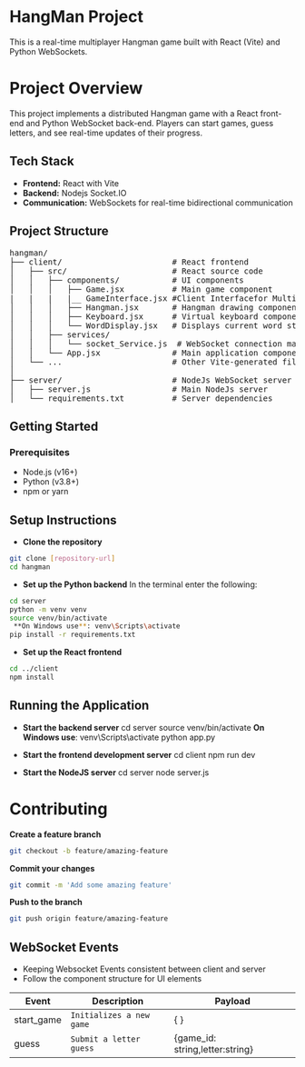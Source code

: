 # HangMan Project

This is a real-time multiplayer Hangman game built with React (Vite) and Python WebSockets.


# Project Overview

This project implements a distributed Hangman game with a React front-end and Python WebSocket back-end. Players can start games, guess letters, and see real-time updates of their progress.

## Tech Stack

-   **Frontend:**  React with Vite
-   **Backend:**  Nodejs Socket.IO
-   **Communication:**  WebSockets for real-time bidirectional communication

## Project Structure
<pre>
hangman/
├── client/                       # React frontend
│   ├── src/                      # React source code
│   │   ├── components/           # UI components
│   │   │   ├── Game.jsx          # Main game component
|   |   |   |__ GameInterface.jsx #Client Interfacefor Multiplayer
│   │   │   ├── Hangman.jsx       # Hangman drawing component
│   │   │   ├── Keyboard.jsx      # Virtual keyboard component
│   │   │   └── WordDisplay.jsx   # Displays current word state
│   │   ├── services/
│   │   │   └── socket_Service.js  # WebSocket connection management
│   │   └── App.jsx               # Main application component
│   └── ...                       # Other Vite-generated files
│
├── server/                       # NodeJs WebSocket server
│   ├── server.js                 # Main NodeJs server
│   └── requirements.txt          # Server dependencies
</pre>
## Getting Started

### Prerequisites

-   Node.js (v16+)
-   Python (v3.8+)
-   npm or yarn

## Setup Instructions

- **Clone the repository**
```bash
git clone [repository-url]
cd hangman
```
- **Set up the Python backend**
In the terminal enter the following:
```bash
cd server
python -m venv venv
source venv/bin/activate 
 **On Windows use**: venv\Scripts\activate
pip install -r requirements.txt
```

- **Set up the React frontend**
```bash
cd ../client
npm install
```



## Running the Application

- **Start the backend server**
cd server
source venv/bin/activate 
 **On Windows use**: venv\Scripts\activate
python app.py

- **Start the frontend development server**
cd client
npm run dev
- **Start the NodeJS server**
  cd server
  node server.js
# Contributing

**Create a feature branch**
```bash
git checkout -b feature/amazing-feature
```

**Commit your changes**
```bash
git commit -m 'Add some amazing feature'
```

**Push to the branch**
```bash
git push origin feature/amazing-feature
```

## WebSocket Events

- Keeping Websocket Events consistent between client and server
- Follow the component structure for UI elements

|Event                |Description                          |Payload                         |
|----------------|-------------------------------|-----------------------------|
|start_game|`Initializes a new game`            |{ }            |
|guess          |`Submit a letter guess`            |{game_id: string,letter:string}            |


